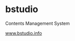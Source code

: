 bstudio
=======

Contents Management System

<a href="www.bstudio.info" taget="_blank">www.bstudio.info</a>
